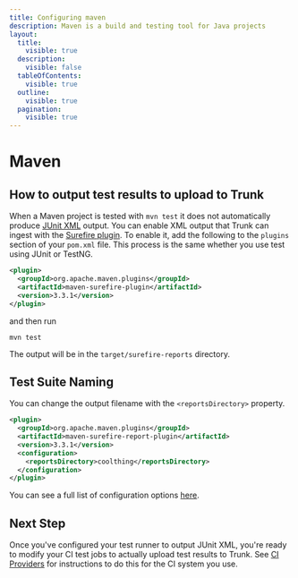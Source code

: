 ```yaml
---
title: Configuring maven
description: Maven is a build and testing tool for Java projects
layout:
  title:
    visible: true
  description:
    visible: false
  tableOfContents:
    visible: true
  outline:
    visible: true
  pagination:
    visible: true
---
```


# Maven

## How to output test results to upload to Trunk

When a Maven project is tested with `mvn test` it does not automatically produce [JUnit XML](https://github.com/testmoapp/junitxml) output. You can enable XML output that Trunk can ingest with the [Surefire plugin](https://maven.apache.org/surefire/maven-surefire-plugin/). To enable it, add the following to the `plugins` section of your `pom.xml` file. This process is the same whether you use test using JUnit or TestNG.

```xml
<plugin>
  <groupId>org.apache.maven.plugins</groupId>
  <artifactId>maven-surefire-plugin</artifactId>
  <version>3.3.1</version>
</plugin>
```

and then run

```shell
mvn test
```

The output will be in the `target/surefire-reports` directory.

## Test Suite Naming

You can change the output filename with the `<reportsDirectory>` property.

```xml
<plugin>
  <groupId>org.apache.maven.plugins</groupId>
  <artifactId>maven-surefire-report-plugin</artifactId>
  <version>3.3.1</version>
  <configuration>
    <reportsDirectory>coolthing</reportsDirectory>
  </configuration>
</plugin>
```

You can see a full list of configuration options [here](https://maven.apache.org/surefire/maven-surefire-plugin/test-mojo.html#reportsDirectory).

## Next Step

Once you've configured your test runner to output JUnit XML, you're ready to modify your CI test jobs to actually upload test results to Trunk. See [CI Providers](../ci-providers/) for instructions to do this for the CI system you use.

